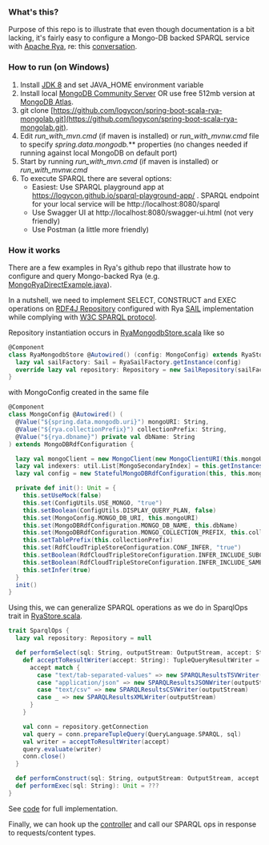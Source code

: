 ### What's this?
Purpose of this repo is to illustrate that even though documentation is a bit lacking, 
it's fairly easy to configure a Mongo-DB backed SPARQL service with [Apache Rya](http://rya.apache.org), 
re: this [conversation](https://twitter.com/bobdc/status/1220390987199021056).

### How to run (on Windows)
   1. Install [JDK 8](https://www.oracle.com/technetwork/java/javase/downloads/jdk8-downloads-2133151.html) and set JAVA_HOME environment variable
   2. Install local [MongoDB Community Server](https://www.mongodb.com/download-center/community) OR use free 512mb version at [MongoDB Atlas](https://www.mongodb.com/cloud/atlas).
   2. git clone [https://github.com/logycon/spring-boot-scala-rya-mongolab.git](https://github.com/logycon/spring-boot-scala-rya-mongolab.git).
   3. Edit *run_with_mvn.cmd* (if maven is installed) or *run_with_mvnw.cmd* file to specify *spring.data.mongodb.*** properties (no changes needed if running against local MongoDB on default port)
   4. Start by running *run_with_mvn.cmd* (if maven is installed) or *run_with_mvnw.cmd*
   5. To execute SPARQL there are several options:
        - Easiest: Use SPARQL playground app at https://logycon.github.io/sparql-playground-app/ . SPARQL endpoint for your local service
           will be http://localhost:8080/sparql
        - Use Swagger UI at http://localhost:8080/swagger-ui.html (not very friendly)
        - Use Postman (a little more friendly)
        
### How it works
There are a few examples in Rya's github repo that illustrate how to configure and query Mongo-backed Rya (e.g. [MongoRyaDirectExample.java](https://github.com/apache/rya/blob/09fc77c796e815f7d2f1039363705ecf8377fb74/extras/indexingExample/src/main/java/MongoRyaDirectExample.java)).             
    
In a nutshell, we need to implement SELECT, CONSTRUCT and EXEC operations on [RDF4J Repository](https://rdf4j.org/documentation/programming/repository/) configured with Rya [SAIL](https://rdf4j.org/documentation/sail/) implementation while complying with [W3C SPARQL protocol](https://www.w3.org/TR/sparql11-protocol/). 

Repository instantiation occurs in [RyaMongodbStore.scala](https://github.com/logycon/spring-boot-scala-rya-mongolab/blob/master/src/main/scala/com/logycon/ryastore/mongodb/RyaMongodbStore.scala) like so

```scala
@Component
class RyaMongodbStore @Autowired() (config: MongoConfig) extends RyaStore with SparqlOps {
  lazy val sailFactory: Sail = RyaSailFactory.getInstance(config)
  override lazy val repository: Repository = new SailRepository(sailFactory)
}
```
with MongoConfig created in the same file

```scala
@Component
class MongoConfig @Autowired() (
  @Value("${spring.data.mongodb.uri}") mongoURI: String,
  @Value("${rya.collectionPrefix}") collectionPrefix: String,
  @Value("${rya.dbname}") private val dbName: String
) extends MongoDBRdfConfiguration {

  lazy val mongoClient = new MongoClient(new MongoClientURI(this.mongoURI))
  lazy val indexers: util.List[MongoSecondaryIndex] = this.getInstances("ac.additional.indexers", classOf[MongoSecondaryIndex])
  lazy val config = new StatefulMongoDBRdfConfiguration(this, this.mongoClient, indexers)

  private def init(): Unit = {
    this.setUseMock(false)
    this.set(ConfigUtils.USE_MONGO, "true")
    this.setBoolean(ConfigUtils.DISPLAY_QUERY_PLAN, false)
    this.set(MongoConfig.MONGO_DB_URI, this.mongoURI)
    this.set(MongoDBRdfConfiguration.MONGO_DB_NAME, this.dbName)
    this.set(MongoDBRdfConfiguration.MONGO_COLLECTION_PREFIX, this.collectionPrefix)
    this.setTablePrefix(this.collectionPrefix)
    this.set(RdfCloudTripleStoreConfiguration.CONF_INFER, "true")
    this.setBoolean(RdfCloudTripleStoreConfiguration.INFER_INCLUDE_SUBCLASSOF, true)
    this.setBoolean(RdfCloudTripleStoreConfiguration.INFER_INCLUDE_SAME_AS, true)
    this.setInfer(true)
  }
  init()
}
```

Using this, we can generalize SPARQL operations as we do in SparqlOps trait in [RyaStore.scala](https://github.com/logycon/spring-boot-scala-rya-mongolab/blob/master/src/main/scala/com/logycon/ryastore/RyaStore.scala).

```scala
trait SparqlOps {
  lazy val repository: Repository = null

  def performSelect(sql: String, outputStream: OutputStream, accept: String): Unit = {
    def acceptToResultWriter(accept: String): TupleQueryResultWriter = {
      accept match {
        case "text/tab-separated-values" => new SPARQLResultsTSVWriter(outputStream)
        case "application/json" => new SPARQLResultsJSONWriter(outputStream)
        case "text/csv" => new SPARQLResultsCSVWriter(outputStream)
        case _ => new SPARQLResultsXMLWriter(outputStream)
      }
    }

    val conn = repository.getConnection
    val query = conn.prepareTupleQuery(QueryLanguage.SPARQL, sql)
    val writer = acceptToResultWriter(accept)
    query.evaluate(writer)
    conn.close()
  }

  def performConstruct(sql: String, outputStream: OutputStream, accept: String): Unit = ???
  def performExec(sql: String): Unit = ???
}
```

See [code]( https://github.com/logycon/spring-boot-scala-rya-mongolab/blob/master/src/main/scala/com/logycon/ryastore/RyaStore.scala) for full implementation.

Finally, we can hook up the [controller](https://github.com/logycon/spring-boot-scala-rya-mongolab/blob/master/src/main/scala/com/logycon/controllers/SparqlController.scala) and call our SPARQL ops in response to requests/content types.
